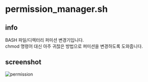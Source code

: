 # permission_manager.sh

## info

BASH 파일/디렉터리 퍼미션 변경기입니다. <br>
chmod 명령어 대신 아주 귀찮은 방법으로 퍼미션을 변경하도록 도와줍니다.

## screenshot

![permission](https://user-images.githubusercontent.com/75349747/150001934-72b867bb-93ed-4f58-a663-5fb7bb5368e2.PNG)
